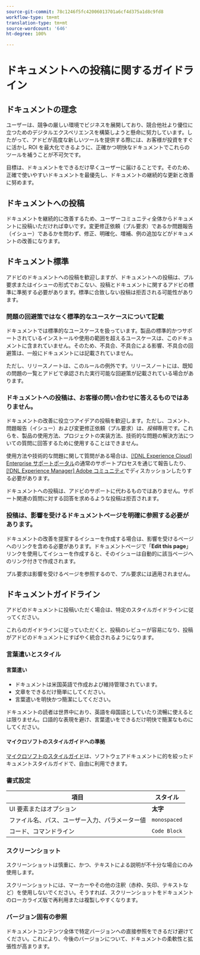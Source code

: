 ```yaml
---
source-git-commit: 78c1246f5fc42006013701a6cf4d375a1d8c9fd8
workflow-type: tm+mt
translation-type: tm+mt
source-wordcount: '646'
ht-degree: 100%

---
```

# ドキュメントへの投稿に関するガイドライン

## ドキュメントの理念

ユーザーは、競争の厳しい環境でビジネスを展開しており、競合他社より優位に立つためのデジタルエクスペリエンスを構築しようと懸命に努力しています。したがって、アドビが高度な新しいツールを提供する際には、お客様が投資をすぐに活かし ROI を最大化できるように、正確かつ明快なドキュメントでこれらのツールを補うことが不可欠です。

目標は、ドキュメントをできるだけ早くユーザーに届けることです。そのため、正確で使いやすいドキュメントを最優先し、ドキュメントの継続的な更新と改善に努めます。

## ドキュメントへの投稿

ドキュメントを継続的に改善するため、ユーザーコミュニティ全体からドキュメントに投稿いただければ幸いです。変更修正依頼（プル要求）であるか問題報告（イシュー）であるかを問わず、修正、明確化、増補、例の追加などがドキュメントの改善になります。

## ドキュメント標準

アドビのドキュメントへの投稿を歓迎しますが、ドキュメントへの投稿は、プル要求またはイシューの形式でおこない、投稿とドキュメントに関するアドビの標準に準拠する必要があります。標準に合致しない投稿は拒否される可能性があります。

### 問題の回避策ではなく標準的なユースケースについて記載

ドキュメントでは標準的なユースケースを扱っています。製品の標準的かつサポートされているインストールや使用の範囲を超えるユースケースは、このドキュメントに含まれていません。そのため、不具合、不具合による影響、不具合の回避策は、一般にドキュメントには記載されていません。

ただし、リリースノートは、このルールの例外です。リリースノートには、既知の問題の一覧とアドビで承認された実行可能な回避策が記載されている場合があります。

### ドキュメントへの投稿は、お客様の問い合わせに答えるものではありません。

ドキュメントの改善に役立つアイデアの投稿を歓迎します。ただし、コメント、問題報告（イシュー）および変更修正依頼（プル要求）は、*投稿*&#x200B;専用です。これらを、製品の使用方法、プロジェクトの実装方法、技術的な問題の解決方法についての質問に回答するために使用することはできません。

使用方法や技術的な問題に関して質問がある場合は、[[!DNL Experience Cloud]  Enterprise サポートポータル](https://helpx.adobe.com/jp/contact/enterprise-support.ec.html)の通常のサポートプロセスを通じて報告したり、[[!DNL Experience Manager] Adobe コミュニティ](https://experienceleaguecommunities.adobe.com/t5/adobe-experience-manager/ct-p/adobe-experience-manager-community)でディスカッションしたりする必要があります。

ドキュメントへの投稿は、アドビのサポートに代わるものではありません。サポート関連の質問に対する回答を求めるような投稿は拒否されます。

### 投稿は、影響を受けるドキュメントページを明確に参照する必要があります。

ドキュメントの改善を提案するイシューを作成する場合は、影響を受けるページへのリンクを含める必要があります。ドキュメントページで「**Edit this page**」リンクを使用してイシューを作成すると、そのイシューは自動的に該当ページへのリンク付きで作成されます。

プル要求は影響を受けるページを参照するので、プル要求には適用されません。

## ドキュメントガイドライン

アドビのドキュメントに投稿いただく場合は、特定のスタイルガイドラインに従ってください。

これらのガイドラインに従っていただくと、投稿のレビューが容易になり、投稿がアドビのドキュメントにすばやく統合されるようになります。

### 言葉遣いとスタイル

#### 言葉遣い

* ドキュメントは米国英語で作成および維持管理されています。
* 文章をできるだけ簡単にしてください。
* 言葉遣いを明快かつ簡潔にしてください。

ドキュメントの読者は世界中におり、英語を母国語としていたり流暢に使えるとは限りません。口語的な表現を避け、言葉遣いをできるだけ明快で簡潔なものにしてください。

#### マイクロソフトのスタイルガイドへの準拠

[マイクロソフトのスタイルガイド](https://docs.microsoft.com/ja-jp/style-guide/welcome/)は、ソフトウェアドキュメントに的を絞ったドキュメントスタイルガイドで、自由に利用できます。

### 書式設定

| 項目 | スタイル |
| -------------------------------------------- | ---------------- |
| UI 要素またはオプション | **太字** |
| ファイル名、パス、ユーザー入力、パラメーター値 | `monospaced` |
| コード、コマンドライン | ```Code Block``` |

### スクリーンショット

スクリーンショットは慎重に、かつ、テキストによる説明が不十分な場合にのみ使用します。

スクリーンショットには、マーカーやその他の注釈（赤枠、矢印、テキストなど）を使用しないでください。そうすれば、スクリーンショットをドキュメントのローカライズ版で再利用または複製しやすくなります。

### バージョン固有の参照

ドキュメントコンテンツ全体で特定バージョンへの直接参照をできるだけ避けてください。これにより、今後のバージョンについて、ドキュメントの柔軟性と拡張性が高まります。
